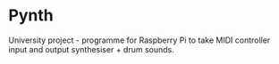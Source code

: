 # Pynth
University project - programme for Raspberry Pi to take MIDI controller input and output synthesiser + drum sounds.
